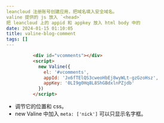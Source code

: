 ```yaml
---
leancloud 注册账号创建应用，把域名填入安全域名。
valine 提供的 js 放入 `<head>`
把 leancloud 上的 appid 和 appkey 放入 html body 中的
date: 2024-01-15 01:10:05
title: valine-blog-comment
tags: []
---
```


```html
          <div id="vcomments"></div>
          <script>
            new Valine({
              el: '#vcomments',
              appId: 'Jx6fTElQS3cweoHbEj8wyWLt-gzGzoHsz',
              appKey: '0LI9g0Hq8L8ShGBdxlnPZjdb'
            })
          </script>
```

- 调节它的位置和 css。
- new Valine 中加入 `meta: ['nick']` 可以只显示名字框。


